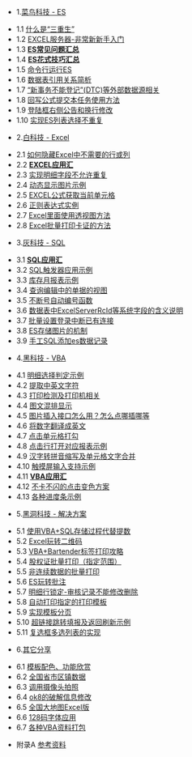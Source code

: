 * 1.[菜鸟科技 - ES](01.0.md)
 - 1.1 [什么是“三重生”](01.1.md)
 - 1.2 [EXCEL服务器-非常新新手入门](01.2.md)
 - 1.3 [**ES常见问题汇总**](01.3.md)
 - 1.4 [**ES花式技巧汇总**](01.4.md)
 - 1.5 [命令行运行ES](01.5.md)
 - 1.6 [数据表引用关系简析](01.6.md)
 - 1.7 [“新事务不能登记”(DTC)等外部数据源相关](01.7.md)
 - 1.8 [回写公式提交本任务使用方法](01.8.md)
 - 1.9 [登陆框右侧公告和换行修改](01.9.md)
 - 1.10 [实现ES列表选择不重复](01.10.md)
* 2.[白科技 - Excel](02.0.md)
 - 2.1 [如何隐藏Excel中不需要的行或列](02.1.md)
 - 2.2 [**EXCEL应用汇**](02.2.md)
 - 2.3 [实现明细字段不允许重复](02.3.md)
 - 2.4 [动态显示图片示例](02.4.md)
 - 2.5 [EXCEL公式获取当前单元格](02.5.md)
 - 2.6 [正则表达式实例](02.6.md)
 - 2.7 [Excel里面使用透视图方法](02.7.md)
 - 2.8 [Excel批量打印卡证的方法](02.8.md)
* 3.[灰科技 - SQL](03.0.md)
 - 3.1 [**SQL应用汇**](03.1.md)
 - 3.2 [SQL触发器应用示例](03.2.md)
 - 3.3 [库存月报表示例](03.3.md)
 - 3.4 [查询编辑中的单据的视图](03.4.md)
 - 3.5 [不断号自动编号函数](03.5.md)
 - 3.6 [数据表中ExcelServerRcId等系统字段的含义说明](03.6.md)
 - 3.7 [批量设置登录中断已有连接](03.7.md)
 - 3.8 [ES存储图片的机制](03.8.md)
 - 3.9 [手工SQL添加es数据记录](03.9.md)
* 4.[黑科技 - VBA](04.0.md)
 - 4.1 [明细选择判定示例](04.1.md)
 - 4.2 [提取中英文字符](04.2.md)
 - 4.3 [打印检测及打印机相关](04.3.md)
 - 4.4 [图文混排显示](04.4.md)
 - 4.5 [图片插入接口怎么用？怎么点哪插哪等](04.5.md)
 - 4.6 [将数字翻译成英文](04.6.md)
 - 4.7 [点击单元格打勾](04.7.md)
 - 4.8 [点击行打开对应报表示例](04.8.md)
 - 4.9 [汉字转拼音缩写及单元格文字合并](04.9.md)
 - 4.10 [触摸屏输入支持示例](04.10.md)
 - 4.11 [**VBA应用汇**](04.11.md)
 - 4.12 [不卡不闪的点击变色方案](04.12.md)
 - 4.13 [各种进度条示例](04.13.md)
* 5.[黑洞科技 - 解决方案](05.0.md)
 - 5.1 [使用VBA+SQL存储过程代替提数](05.1.md)
 - 5.2 [Excel玩转二维码](05.2.md)
 - 5.3 [VBA+Bartender标签打印攻略](05.3.md)
 - 5.4 [股权证批量打印（指定范围）](05.4.md)
 - 5.5 [非连续数据的批量打印](05.5.md)
 - 5.6 [ES玩转批注](05.6.md)
 - 5.7 [明细行锁定-审核记录不能修改删除](05.7.md)
 - 5.8 [自动打印指定的打印模板](05.8.md)
 - 5.9 [实现模板分页](05.9.md)
 - 5.10 [超链接跳转填报及返回刷新示例](05.10.md)
 - 5.11 [复选框多选列表的实现](05.11.md)
* 6.[其它分享](06.0.md)
 - 6.1 [模板配色、功能欣赏](06.1.md)
 - 6.2 [全国省市区镇数据](06.2.md)
 - 6.3 [调用摄像头拍照](06.3.md)
 - 6.4 [ok8的破解信息修改](06.4.md)
 - 6.5 [全国大地图Excel版](06.5.md)
 - 6.6 [128码字体应用](06.6.md)
 - 6.7 [各种VBA资料打包](06.7.md)
* 附录A [参考资料](ref.md)
